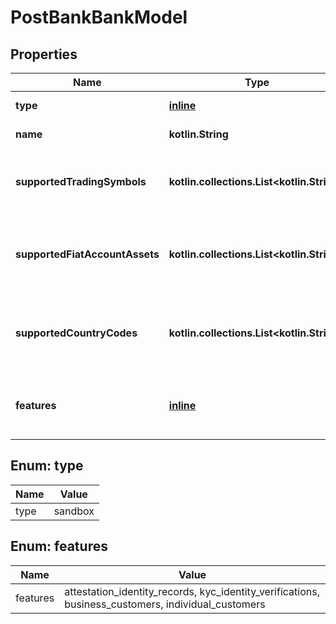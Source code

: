 
# PostBankBankModel

## Properties
Name | Type | Description | Notes
------------ | ------------- | ------------- | -------------
**type** | [**inline**](#Type) | The type of bank. | 
**name** | **kotlin.String** | The name of the bank. | 
**supportedTradingSymbols** | **kotlin.collections.List&lt;kotlin.String&gt;** | The trading symbols supported by the bank. | 
**supportedFiatAccountAssets** | **kotlin.collections.List&lt;kotlin.String&gt;** | The fiat account assets supported by the bank. | 
**supportedCountryCodes** | **kotlin.collections.List&lt;kotlin.String&gt;** | The country codes supported by the bank. | 
**features** | [**inline**](#kotlin.collections.List&lt;Features&gt;) | The features supported by the bank. | 


<a name="Type"></a>
## Enum: type
Name | Value
---- | -----
type | sandbox


<a name="kotlin.collections.List<Features>"></a>
## Enum: features
Name | Value
---- | -----
features | attestation_identity_records, kyc_identity_verifications, business_customers, individual_customers



